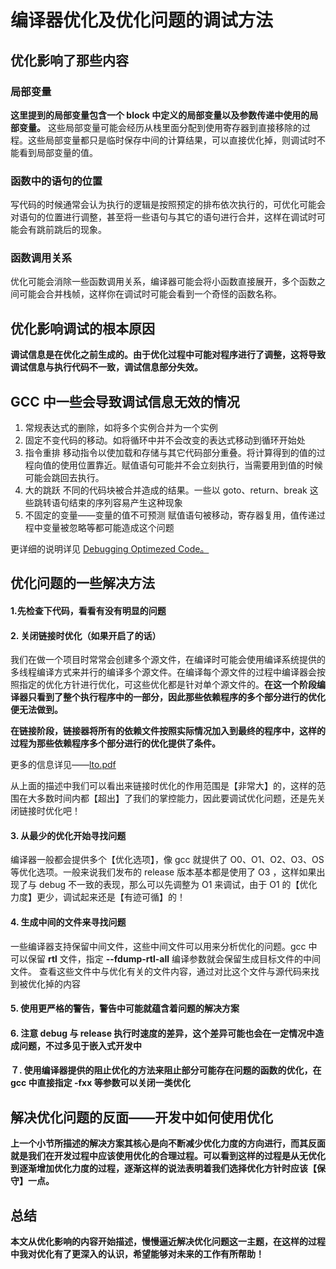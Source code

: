 # 编译器优化及优化问题的调试方法
## 优化影响了那些内容
### 局部变量
**这里提到的局部变量包含一个 **block** 中定义的局部变量以及参数传递中使用的局部变量。** 这些局部变量可能会经历从栈里面分配到使用寄存器到直接移除的过程。这些局部变量都只是临时保存中间的计算结果，可以直接优化掉，则调试时不能看到局部变量的值。
### 函数中的语句的位置
写代码的时候通常会认为执行的逻辑是按照预定的排布依次执行的，可优化可能会对语句的位置进行调整，甚至将一些语句与其它的语句进行合并，这样在调试时可能会有跳前跳后的现象。

### 函数调用关系
优化可能会消除一些函数调用关系，编译器可能会将小函数直接展开，多个函数之间可能会合并栈帧，这样你在调试时可能会看到一个奇怪的函数名称。

## 优化影响调试的根本原因

**调试信息是在优化之前生成的。由于优化过程中可能对程序进行了调整，这将导致调试信息与执行代码不一致，调试信息部分失效。**

## GCC 中一些会导致调试信息无效的情况

1. 常规表达式的删除，如将多个实例合并为一个实例
2. 固定不变代码的移动。如将循环中并不会改变的表达式移动到循环开始处
3. 指令重排
移动指令以使加载和存储与其它代码部分重叠。将计算得到的值的过程向值的使用位置靠近。赋值语句可能并不会立刻执行，当需要用到值的时候可能会跳回去执行。
4. 大的跳跃
不同的代码块被合并造成的结果。一些以 goto、return、break 这些跳转语句结束的序列容易产生这种现象
6. 不固定的变量——变量的值不可预测
赋值语句被移动，寄存器复用，值传递过程中变量被忽略等都可能造成这个问题

更详细的说明详见 [Debugging Optimezed Code。](https://gcc.gnu.org/onlinedocs/gcc-7.3.0/gnat_ugn/Debugging-Optimized-Code.html)

## 优化问题的一些解决方法
#### 1.先检查下代码，看看有没有明显的问题
#### 2. 关闭链接时优化（如果开启了的话）
我们在做一个项目时常常会创建多个源文件，在编译时可能会使用编译系统提供的多线程编译方式来并行的编译多个源文件。在编译每个源文件的过程中编译器会按照指定的优化方针进行优化，可这些优化都是针对单个源文件的。**在这一个阶段编译器只看到了整个执行程序中的一部分，因此那些依赖程序的多个部分进行的优化便无法做到。**

**在链接阶段，链接器将所有的依赖文件按照实际情况加入到最终的程序中，这样的过程为那些依赖程序多个部分进行的优化提供了条件。**

更多的信息详见——[lto.pdf](https://gcc.gnu.org/projects/lto/lto.pdf)

从上面的描述中我们可以看出来链接时优化的作用范围是【非常大】的，这样的范围在大多数时间内都【超出】了我们的掌控能力，因此要调试优化问题，还是先关闭链接时优化吧！

#### 3. 从最少的优化开始寻找问题
编译器一般都会提供多个【优化选项】，像 gcc 就提供了 O0、O1、O2、O3、OS 等优化选项。一般来说我们发布的 release 版本基本都是使用了 O3 ，这样如果出现了与 debug 不一致的表现，那么可以先调整为 O1 来调试，由于 O1 的【优化力度】更少，调试起来还是【有迹可循】的！

#### 4. 生成中间的文件来寻找问题
一些编译器支持保留中间文件，这些中间文件可以用来分析优化的问题。gcc 中可以保留 **rtl** 文件，指定 **--fdump-rtl-all** 编译参数就会保留生成目标文件的中间文件。 查看这些文件中与优化有关的文件内容，通过对比这个文件与源代码来找到被优化掉的内容

#### 5. 使用更严格的警告，警告中可能就蕴含着问题的解决方案

#### 6. 注意 debug 与 release 执行时速度的差异，这个差异可能也会在一定情况中造成问题，不过多见于嵌入式开发中

#### ７. 使用编译器提供的阻止优化的方法来阻止部分可能存在问题的函数的优化，在 gcc 中直接指定 -fxx 等参数可以关闭一类优化
## 解决优化问题的反面——开发中如何使用优化
**上一个小节所描述的解决方案其核心是向不断减少优化力度的方向进行，而其反面就是我们在开发过程中应该使用优化的合理过程。可以看到这样的过程是从无优化到逐渐增加优化力度的过程，逐渐这样的说法表明着我们选择优化方针时应该【保守】一点。**

## 总结
**本文从优化影响的内容开始描述，慢慢逼近解决优化问题这一主题，在这样的过程中我对优化有了更深入的认识，希望能够对未来的工作有所帮助！**

